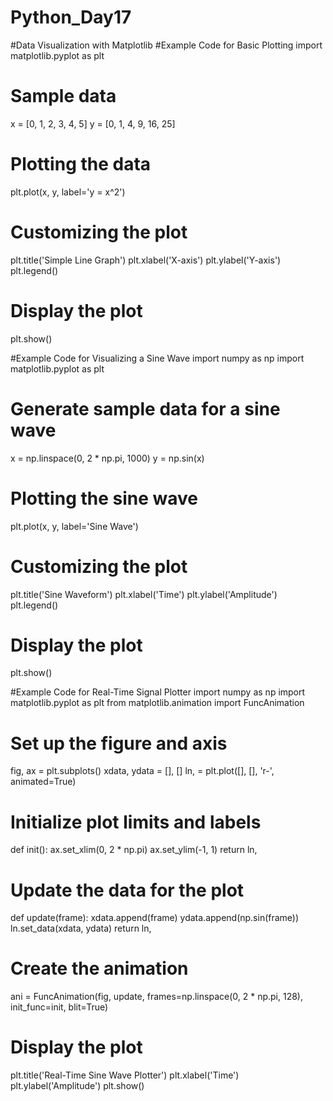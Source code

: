 # Python_Day17

#Data Visualization with Matplotlib
#Example Code for Basic Plotting
import matplotlib.pyplot as plt

# Sample data
x = [0, 1, 2, 3, 4, 5]
y = [0, 1, 4, 9, 16, 25]

# Plotting the data
plt.plot(x, y, label='y = x^2')

# Customizing the plot
plt.title('Simple Line Graph')
plt.xlabel('X-axis')
plt.ylabel('Y-axis')
plt.legend()

# Display the plot
plt.show()


#Example Code for Visualizing a Sine Wave
import numpy as np
import matplotlib.pyplot as plt

# Generate sample data for a sine wave
x = np.linspace(0, 2 * np.pi, 1000)
y = np.sin(x)

# Plotting the sine wave
plt.plot(x, y, label='Sine Wave')

# Customizing the plot
plt.title('Sine Waveform')
plt.xlabel('Time')
plt.ylabel('Amplitude')
plt.legend()

# Display the plot
plt.show()


#Example Code for Real-Time Signal Plotter
import numpy as np
import matplotlib.pyplot as plt
from matplotlib.animation import FuncAnimation

# Set up the figure and axis
fig, ax = plt.subplots()
xdata, ydata = [], []
ln, = plt.plot([], [], 'r-', animated=True)

# Initialize plot limits and labels
def init():
    ax.set_xlim(0, 2 * np.pi)
    ax.set_ylim(-1, 1)
    return ln,

# Update the data for the plot
def update(frame):
    xdata.append(frame)
    ydata.append(np.sin(frame))
    ln.set_data(xdata, ydata)
    return ln,

# Create the animation
ani = FuncAnimation(fig, update, frames=np.linspace(0, 2 * np.pi, 128), init_func=init, blit=True)

# Display the plot
plt.title('Real-Time Sine Wave Plotter')
plt.xlabel('Time')
plt.ylabel('Amplitude')
plt.show()
